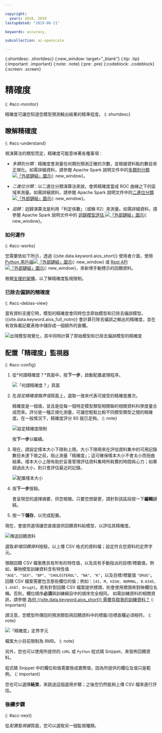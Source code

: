```yaml
---

copyright:
  years: 2018, 2019
lastupdated: "2019-06-11"

keywords: accuracy, 

subcollection: ai-openscale

---
```


{:shortdesc: .shortdesc}
{:new_window: target="_blank"}
{:tip: .tip}
{:important: .important}
{:note: .note}
{:pre: .pre}
{:codeblock: .codeblock}
{:screen: .screen}

# 精確度
{: #acc-monitor}

精確度可讓您知道您模型預測輸出結果的精準程度。
{: shortdesc}

## 瞭解精確度
{: #acc-understand}

視演算法的類型而定，精確度可能意味著各種事項：

- *多類別分類*：精確度會測量任何類別預測正確的次數，並根據資料點的數目來正規化。如需詳細資料，請參閱 Apache Spark 說明文件中的[多類別分類![「外部鏈結」圖示](../../icons/launch-glyph.svg "「外部鏈結」圖示")](https://spark.apache.org/docs/2.1.0/mllib-evaluation-metrics.html#multiclass-classification){: new_window}。

- *二進位分類*：以二進位分類演算法來說，會將精確度當成 ROC 曲線之下的區域來測量。如需詳細資料，請參閱 Apache Spark 說明文件中的[二進位分類![「外部鏈結」圖示](../../icons/launch-glyph.svg "「外部鏈結」圖示")](https://spark.apache.org/docs/2.1.0/mllib-evaluation-metrics.html#binary-classification){: new_window}。

- *迴歸*：迴歸演算法是利用「判定係數」（或稱 R2）來測量。如需詳細資料，請參閱 Apache Spark 說明文件中的 [迴歸模型評估 ![「外部鏈結」圖示](../../icons/launch-glyph.svg "「外部鏈結」圖示")](https://spark.apache.org/docs/2.1.0/mllib-evaluation-metrics.html#regression-model-evaluation){: new_window}。

### 如何運作
{: #acc-works}

您需要依如下所示，透過 {{site.data.keyword.aios_short}} 使用者介面，使用 [Python 用戶端![「外部鏈結」圖示](../../icons/launch-glyph.svg "「外部鏈結」圖示")](http://ai-openscale-python-client.mybluemix.net/#feedbacklogging){: new_window} 或 [Rest API ![「外部鏈結」圖示](../../icons/launch-glyph.svg "「外部鏈結」圖示")](https://cloud.ibm.com/apidocs/ai-openscale#post-feedback-payload){: new_window}，來新增手動標示的回饋資料。

檢閱[支援的架構](/docs/services/ai-openscale?topic=ai-openscale-in-ov#in-fram)，以了解精確度監視限制。

### 已除去偏誤的精確度
{: #acc-debias-view}

當有資料支援它時，模型的精確度會同時包含原始模型和已除去偏誤模型。{{site.data.keyword.aios_full_notm}} 會計算已除去偏誤之輸出的精確度，並在有效負載記載表格中儲存成一個額外的直欄。

![出現模型視覺化，其中同時計算了原始模型和已除去偏誤模型的精確度](images/debiased-accuracy.png)

## 配置「精確度」監視器
{: #acc-config}

1.  從*何謂精確度？*頁面中，按**下一步**，啟動配置處理程序。

    ![「何謂精確度？」頁面](images/accuracy-what-is.png)

1.  在*設定精確度臨界值*頁面上，選取一值來代表可接受的精確度層次。

    精確度是一個值，並且是從每一個特定模型類型相關聯的相關資料科學度量合成而來。評分是一種正規化測量，可讓您輕鬆比較不同模型類型之間的精確度。在一般情況下，精確度評分 80 就已足夠。
{: note}

    ![設定精確度限制](images/accuracy-set-limit.png)

    按**下一步**以繼續。

1.  現在，請設定樣本大小下限和上限。大小下限用來在評估資料集中的可用記錄數目未達下限之前，阻止測量「精確度」；這可確保樣本大小不會太小而扭曲結果。樣本大小上限有助於妥善管理評估資料集時所耗費的時間與心力；如果超過此大小，則只會評估最近的記錄。

     ![配置樣本大小](images/accuracy-config-sample.png)

1.  按**下一步**按鈕。

    會呈現您的選擇摘要，供您檢閱。只要您想變更，請針對該區段按一下**編輯**鏈結。

1.  按一下**儲存**，以完成配置。

現在，會提供選項讓您直接提供回饋資料給模型，以評估其精確度。

  ![傳送回饋資料](images/accuracy-send-feedback0.png)

選取*新增回饋資料*按鈕，以上傳 CSV 格式的資料檔；設定符合您資料的定界字元。

預期回饋 CSV 檔案應具有所有的特性值，以及具有手動指派的目標/標籤值。例如，藥物模型訓練資料含有特性值 `"AGE"`、`"SEX"`、`"BP"`、`"CHOLESTEROL"`、`"NA"`、`"K"`，以及目標/標籤值 `"DRUG"`。回饋 CSV 檔案需要包含那些欄位的值；例如：`[43, M, HIGH, NORMAL, 0.6345, 1.4587, DrugX]`。若有針對回饋 CSV 檔案提供標頭，則會使用標頭來對映欄位名稱。否則，欄位順序**必須**與訓練綱目中的順序完全相同。
如需訓練資料的相關資訊，請參閱 [ 為何 {{site.data.keyword.aios_short}} 需要存取我的訓練資料？](/docs/services/ai-openscale?topic=ai-openscale-trainingdata#trainingdata)
{: important}

請注意，您模型所傳回的預測類型與回饋資料中的標籤/目標直欄必須相符。
{: note}

  ![「精確度」定界字元](images/accuracy-delimit.png)

檔案大小目前限制為 8MB。
    {: note}

另外，您也可以使用所提供的 `cURL` 或 `Python` 程式碼 Snippet，來發佈回饋資料。

程式碼 Snippet 中的欄位和值需要換成實際值，因為所提供的欄位及值只是範例。
{: important}

您也可以選擇**結束**，來跳過這個選用步驟；之後您仍然能夠上傳 CSV 檔來進行評估。

### 後續步驟
{: #acc-next}

從*配置監視器*頁面，您可以選取另一個監視種類。
